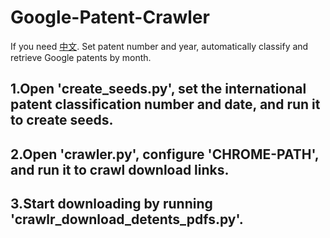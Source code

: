# Google-Patent-Crawler
If you need [中文](https://github.com/alyxjq/Google-Patent-Crawler/tree/zh-cn).
Set patent number and year, automatically classify and retrieve Google patents by month.
## 1.Open 'create_seeds.py', set the international patent classification number and date, and run it to create seeds.
## 2.Open 'crawler.py', configure 'CHROME-PATH', and run it to crawl download links.
## 3.Start downloading by running 'crawlr_download_detents_pdfs.py'.
